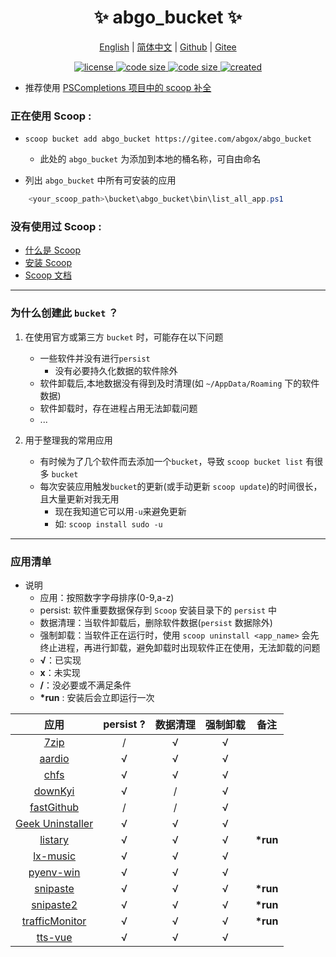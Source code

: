 <p align="center">
    <h1 align="center">✨ abgo_bucket ✨</h1>
</p>

<p align="center">
    <a href="README.md">English</a> |
    <a href="README-CN.md">简体中文</a> |
    <a href="https://github.com/abgox/abgo_bucket">Github</a> |
    <a href="https://gitee.com/abgox/abgo_bucket">Gitee</a>
</p>

<p align="center">
    <a href="https://github.com/abgox/abgo_bucket/blob/main/LICENSE">
        <img src="https://img.shields.io/github/license/abgox/abgo_bucket" alt="license" />
    </a>
    <a href="https://img.shields.io/github/languages/code-size/abgox/abgo_bucket.svg">
        <img src="https://img.shields.io/github/languages/code-size/abgox/abgo_bucket.svg" alt="code size" />
    </a>
    <a href="https://img.shields.io/github/repo-size/abgox/abgo_bucket.svg">
        <img src="https://img.shields.io/github/repo-size/abgox/abgo_bucket.svg" alt="code size" />
    </a>
    <a href="https://github.com/abgox/abgo_bucket">
        <img src="https://img.shields.io/badge/created-2023--6--1-blue" alt="created" />
    </a>
</p>

-   推荐使用 [PSCompletions 项目中的 scoop 补全 ](https://gitee.com/abgox/PSCompletions "PSCompletions")

### 正在使用 Scoop :

-   `scoop bucket add abgo_bucket https://gitee.com/abgox/abgo_bucket`

    -   此处的 `abgo_bucket` 为添加到本地的桶名称，可自由命名

-   列出 `abgo_bucket` 中所有可安装的应用

```powershell
    <your_scoop_path>\bucket\abgo_bucket\bin\list_all_app.ps1
```

### 没有使用过 Scoop :

-   [什么是 Scoop](https://github.com/ScoopInstaller/Scoop)
-   [安装 Scoop](https://github.com/ScoopInstaller/Install)
-   [Scoop 文档](https://github.com/ScoopInstaller/Scoop/wiki)

---

### 为什么创建此 `bucket` ？

1. 在使用官方或第三方 `bucket` 时，可能存在以下问题

    - 一些软件并没有进行`persist`
        - 没有必要持久化数据的软件除外
    - 软件卸载后,本地数据没有得到及时清理(如 `~/AppData/Roaming` 下的软件数据)
    - 软件卸载时，存在进程占用无法卸载问题
    - ...

2. 用于整理我的常用应用
    - 有时候为了几个软件而去添加一个`bucket`，导致 `scoop bucket list` 有很多 `bucket`
    - 每次安装应用触发`bucket`的更新(或手动更新 `scoop update`)的时间很长，且大量更新对我无用
        - 现在我知道它可以用`-u`来避免更新
        - 如: `scoop install sudo -u`

---

### 应用清单

-   说明
    -   应用：按照数字字母排序(0-9,a-z)
    -   persist: 软件重要数据保存到 `Scoop` 安装目录下的 `persist` 中
    -   数据清理：当软件卸载后，删除软件数据(`persist` 数据除外)
    -   强制卸载：当软件正在运行时，使用 `scoop uninstall <app_name>` 会先终止进程，再进行卸载，避免卸载时出现软件正在使用，无法卸载的问题
    -   **√**：已实现
    -   **x**：未实现
    -   **/**：没必要或不满足条件
    -   **\*run** : 安装后会立即运行一次

|                       应用                       | persist ? | 数据清理 | 强制卸载 | 备注      |
| :----------------------------------------------: | :-------: | :------: | :------: | --------- |
|            [7zip](/bucket/7zip.json)             |     /     |    √     |    √     |           |
|          [aardio](/bucket/aardio.json)           |     √     |    √     |    √     |           |
|            [chfs](/bucket/chfs.json)             |     √     |    √     |    √     |           |
|         [downKyi](/bucket/downkyi.json)          |     √     |    /     |    √     |           |
|      [fastGithub](/bucket/fastGithub.json)       |     /     |    /     |    √     |           |
| [Geek Uninstaller](/bucket/geekUninstaller.json) |     √     |    √     |    √     |           |
|         [listary](/bucket/listary.json)          |     √     |    √     |    √     | **\*run** |
|        [lx-music](/bucket/lx-music.json)         |     √     |    √     |    √     |           |
|       [pyenv-win](/bucket/pyenv-win.json)        |     √     |    √     |    √     |           |
|        [snipaste](/bucket/snipaste.json)         |     √     |    √     |    √     | **\*run** |
|       [snipaste2](/bucket/snipaste2.json)        |     √     |    √     |    √     | **\*run** |
|  [trafficMonitor](/bucket/trafficMonitor.json)   |     √     |    √     |    √     | **\*run** |
|         [tts-vue](/bucket/tts-vue.json)          |     √     |    √     |    √     |           |
